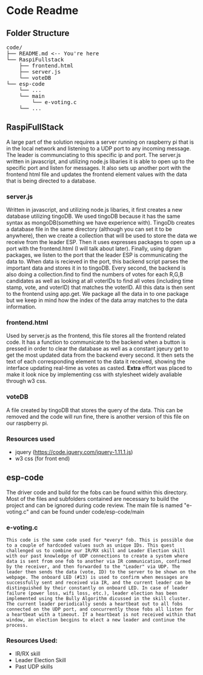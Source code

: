 # Code Readme

## Folder Structure
<pre>
code/
├── README.md <-- You're here
└── RaspiFullstack
    ├── frontend.html
    ├── server.js
    └── voteDB
└── esp-code
    └── ...
    └── main
        └── e-voting.c
    └── ...
</pre>

## RaspiFullStack
A large part of the solution requires a server running on raspberry pi that is in the local network and listening to a UDP port to any incoming message. The leader is communciating to this specific ip and port. The server.js written in javascript, and utilizing node.js libaries it is able to open up to the specific port and listen for messages. It also sets up another port with the frontend html file and updates the frontend element values with the data that is being directed to a database.

### server.js 
Written in javascript, and utilizing node.js libaries, it first creates a new database utilizing tingoDB. We used tingoDB because it has the same syntax as mongoDB(something we have experience with). TingoDb creates a database file in the same directory (although you can set it to be anywhere), then we create a collection that will be used to store the data we receive from the leader ESP. Then it uses expresses packages to open up a port with the frontend.html (I will talk about later). Finally, using dgram packages, we listen to the port that the leader ESP is communicating the data to.
When data is recieved in the port, this backend script parses the important data and stores it in to tingoDB. Every second, the backend is also doing a collection.find to find the numbers of votes for each R,G,B candidates as well as looking at all voterIDs to find all votes (including time stamp, vote, and voterID) that matches the voterID.
All this data is then sent to the frontend using app.get. We package all the data in to one package but we keep in mind how the index of the data array matches to the data information.

### frontend.html
Used by server.js as the frontend, this file stores all the frontend related code. It has a function to communicate to the backend when a button is pressed in order to clear the database as well as a constant jqeury get to get the most updated data from the backend every second. It then sets the text of each corresponding element to the data it received, showing the interface updating real-time as votes as casted.
<b>Extra</b> effort was placed to make it look nice by implementing css with stylesheet widely avaliable through w3 css.

### voteDB
A file created by tingoDB that stores the query of the data. This can be removed and the code will run fine, there is another version of this file on our raspberry pi.

### Resources used
- jquery (https://code.jquery.com/jquery-1.11.1.js)
- w3 css (for front end)

## esp-code
The driver code and build for the fobs can be found within this directory. Most of the files and subfolders contained are necessary to build the project and can be ignored during code review. The main file is named "e-voting.c" and can be found under code/esp-code/main
    
### e-voting.c
    This code is the same code used for *every* fob. This is possible due to a couple of hardcoded values such as unique IDs. This quest challenged us to combine our IR/RX skill and Leader Election skill with our past knowledge of UDP connections to create a system where data is sent from one fob to another via IR communication, confirmed by the receiver, and then forwarded to the "Leader" via UDP. The leader then sends the data (vote, ID) to the server to be shown on the webpage. The onboard LED (#13) is used to confirm when messages are successfully sent and received via IR, and the current leader can be distinguished by their constantly on onboard LED. In case of leader failure (power loss, wifi loss, etc.), leader election has been implemented using the Bully Algorithm dicussed in the skill cluster. The current leader periodically sends a heartbeat out to all fobs connected on the UDP port, and concurrently those fobs all listen for a heartbeat with a timeout. If a heartbeat is not received within that window, an election becgins to elect a new leader and continue the process.
    
### Resources Used:
- IR/RX skill
- Leader Election Skill
- Past UDP skills

